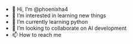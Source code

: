 - 👋 Hi, I’m @phoenixha4
- 👀 I’m interested in learning new things
- 🌱 I’m currently learning python
- 💞️ I’m looking to collaborate on AI development
- 📫 How to reach me 

<!---
phoenixha4/phoenixha4 is a ✨ special ✨ repository because its `README.md` (this file) appears on your GitHub profile.
You can click the Preview link to take a look at your changes.
--->
